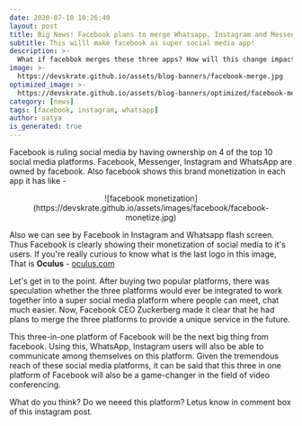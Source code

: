 ```yaml
---
date: 2020-07-10 10:26:40
layout: post
title: Big News! Facebook plans to merge Whatsapp, Instagram and Messenger
subtitle: This willl make facebook as super social media app!
description: >-
  What if facebbok merges these three apps? How will this change impact on users?
image: >-
  https://devskrate.github.io/assets/blog-banners/facebook-merge.jpg
optimized_image: >-
  https://devskrate.github.io/assets/blog-banners/optimized/facebook-merge.webp
category: [news]
tags: [facebook, instagram, whatsapp]
author: satya
is_generated: true
---
```


Facebook is ruling social media by having ownership on 4 of the top 10 social media platforms. Facebook, Messenger, Instagram and WhatsApp are owned by facebook. Also facebook shows this brand monetization in each app it has like - 

<center>
![facebook monetization](https://devskrate.github.io/assets/images/facebook/facebook-monetize.jpg)
</center>

Also we can see by Facebook in Instagram and Whatsapp flash screen. Thus Facebook is clearly showing their monetization of social media to it's users. If you're really curious to know what is the last logo in this image, That is **Oculus**  - [oculus.com](https://oculus.com)

Let's get in to the point. After buying two popular platforms, there was speculation whether the three platforms would ever be integrated to work together into a super social media platform where people can meet, chat much easier. 
Now, Facebook CEO Zuckerberg made it clear that he had plans to merge the three platforms to provide a unique service in the future. 

This three-in-one platform of Facebook will be the next big thing from facebook. Using this, WhatsApp, Instagram users will also be able to communicate among themselves on this platform. Given the tremendous reach of these social media platforms, it can be said that this three in one platform of Facebook will also be a game-changer in the field of video conferencing.

What do you think? Do we neeed this platform? Letus know in comment box of this instagram post.
